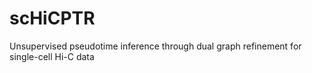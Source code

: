 # scHiCPTR
Unsupervised pseudotime inference through dual graph refinement for single-cell Hi-C data
